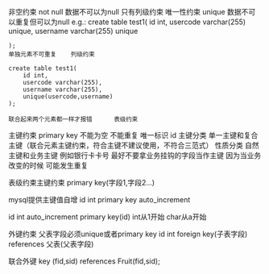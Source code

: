 非空约束		not null		数据不可以为null		只有列级约束
唯一性约束		unique			数据不可以重复但可以为null
e.g.:
	create table test1(
		id int,
		usercode varchar(255) unique,
		username varchar(255) unique
	
	);
	单独元素不可重复	列级约束
	
	create table test1(
		id int,
		usercode varchar(255),
		username varchar(255),
		unique(usercode,username)
	);
	
	联合起来两个元素都一样才报错		表级约束


主键约束	primary key
不能为空 不能重复 唯一标识 id
主键分类		单一主键和复合主键（联合元素主键约束，符合主键不建议使用，不符合三范式）
性质分类		自然主键和业务主键		例如银行卡卡号
最好不要拿业务挂钩的字段当作主键 因为当业务改变的时候 可能发生重复

表级约束主键约束
primary key(字段1,字段2...)

mysql提供主键值自增
id int primary key auto_increment



id int auto_increment
primary key(id)
int从1开始 char从a开始



外键约束 父表字段必须unique或者primary key
id int
foreign key(子表字段) references 父表(父表字段)

联合外键
key (fid,sid) references Fruit(fid,sid); 